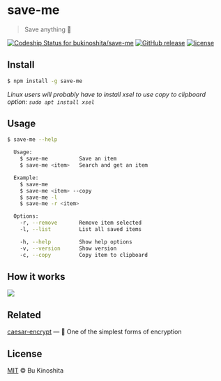 # save-me
> Save anything 🔐

[![Codeship Status for bukinoshita/save-me](https://app.codeship.com/projects/2dd81180-dd21-0134-15ed-7ad4e00365e1/status?branch=master)](https://app.codeship.com/projects/204513)
[![GitHub release](https://img.shields.io/github/release/bukinoshita/save-me.svg)](https://www.npmjs.com/package/save-me)
[![license](https://img.shields.io/github/license/bukinoshita/save-me.svg)](https://raw.githubusercontent.com/bukinoshita/save-me/master/LICENSE)

## Install
```bash
$ npm install -g save-me
```
_Linux users will probably have to install xsel to use copy to clipboard option: `sudo apt install xsel`_

## Usage
```bash
$ save-me --help

  Usage:
    $ save-me          Save an item
    $ save-me <item>   Search and get an item

  Example:
    $ save-me
    $ save-me <item> --copy
    $ save-me -l
    $ save-me -r <item>

  Options:
    -r, --remove       Remove item selected
    -l, --list         List all saved items

    -h, --help         Show help options
    -v, --version      Show version
    -c, --copy         Copy item to clipboard
```

## How it works
<img src="https://cldup.com/hAKpM7LUpJ.gif"/><br/>

## Related
[caesar-encrypt](https://github.com/bukinoshita/caesar) — :closed_lock_with_key: One of the simplest forms of encryption

## License
[MIT](https://github.com/bukinoshita/save-me/blob/master/LICENSE) &copy; Bu Kinoshita
